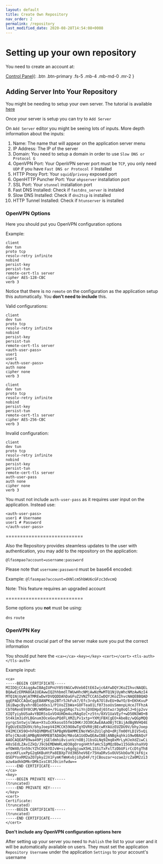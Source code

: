 ```yaml
---
layout: default
title: Create Own Repository
nav_order: 2
permalink: /repository
last_modified_date: 2020-08-28T14:54:08+0008
---
```



# Setting up your own repository
You need to create an account at:

[Control Panel](https://cp.tcat.me){: .btn .btn-primary .fs-5 .mb-4 .mb-md-0 .mr-2 }

## Adding Server Into Your Repository
You might be needing to setup your own server. The tutorial is available [here](/server-setup/)

Once your server is setup you can try to `Add Server`

On `Add Server` editor you might be seeing lots of inputs. More depth information about the inputs:

1. Name: The name that will appear on the application server menu
2. IP Address: The IP of the server
3. Domain: You need to setup a domain in order to use `Slow DNS or Protocol G`
4. OpenVPN Port: Your OpenVPN server port must be `TCP`, you only need `UDP` if you have `Fast DNS or Protocol F` Installed
5. HTTP Proxy Port: Your `squid`/`privoxy` exposed port
6. OpenHTTP Puncher Port: Your `ohpserver` installation port
7. SSL Port: Your `stunnel` installation port
8. Fast DNS Installed: Check if `fastdns_server` is instaled
9. Slow DNS Installed: Check if `dns2tcp` is installed
10. HTTP Tunnel Installed: Check if `htunserver` is installed

### OpenVPN Options
Here you should put you OpenVPN configuration options


Example:
```
client
dev tun
proto tcp
resolv-retry infinite
nobind
persist-key
persist-tun
remote-cert-tls server
cipher AES-128-CBC
verb 3
```

Notice that there is no `remote` on the configuration as the application setup this automatically. You **don't need to include** this.

Valid configurations:

```
client
dev tun
proto tcp
resolv-retry infinite
nobind
persist-key
persist-tun
remote-cert-tls server
<auth-user-pass>
user1
user1
</auth-user-pass>
auth none
cipher none
verb 3
```

```
client
dev tun
proto tcp
resolv-retry infinite
nobind
persist-key
persist-tun
remote-cert-tls server
cipher AES-256-CBC
verb 3
```

Invalid configuration:
```
client
dev tun
proto tcp
resolv-retry infinite
nobind
persist-key
persist-tun
remote-cert-tls server
auth-user-pass
auth none
cipher none
verb 3
```
You must not include `auth-user-pass` as it requires user input on the application. Instead use:
```
<auth-user-pass>
user1 # Username
user1 # Password
</auth-user-pass>
```

=========================== 

Also the Repository provides steamless updates to the user with authentication, you may add to the repository on the application:

`@lfasmpao?account=username:password`

Please note that `username:password` must be base64 encoded:

Example:
`@lfasmpao?account=dXNlcm5hbWU6cGFzc3dvcmQ`

Note: This feature requires an upgraded account

=========================== 

Some options you **not** must be using:

`dns` `route`

### OpenVPN Key
This the most crucial part of the server make sure you put the correct information

You should put here the `<ca></ca>` `<key></key>` `<cert></cert>` `<tls-auth></tls-auth>`

Example input:
```
<ca>
-----BEGIN CERTIFICATE-----
MIIDQjCCAiqgAwIBAgIUPnUY05tNGCw9Veb0ItE6Iwjc6AYwDQYJKoZIhvcNAQEL
BQAwEzERMA8GA1UEAwwIQ2hhbmdlTWUwHhcNMjAwNzMwMTQ1NjUyWhcNMzAwNzI4
MTQ1NjUyWjATMREwDwYDVQQDDAhDaGFuZ2VNZTCCASIwDQYJKoZIhvcNAQEBBQAD
ggEPADCCAQoCggEBANPKyp2BTr5JkFuk7/Efc3rdyA7Ol8vEU+0wYO/8+EKhKvuP
16iBwpcByxhrdB1eddxs1/P1VoZIbWa+GOFTeaO1Lf073soUsSmmnpLHceJTFhzA
CbT6RenE9Y0CUM/W0Rbm+/9iqyg5Rqc7siYnjDXEHpdj6Stwzr3g0oQlJ+6jp2vv
XIQTyiybU5aAvYBDRSsGxVO4UHDm4uzRAgOzC+z5tn/8XV1UaVEyf+wD50N3WO+B
St4k1m3idYLBGnum3OceGouPQdFLXMZLPv1xtp+YXMjFBXCgEO+AbeBz/wQGpMQQ
yyrqcSntwjslWue+XtuIcKkoso55fm1OHKrJO30CAwEAAaOBjTCBijAdBgNVHQ4E
FgQUzEUZDU9V/bhyJoepV4IMCCK59O8wTgYDVR0jBEcwRYAUzEUZDU9V/bhyJoep
V4IMCCK59O+hF6QVMBMxETAPBgNVBAMMCENoYW5nZU1lghQ+dRjTm00YLD1V5vQi
0TojCNzoBjAMBgNVHRMEBTADAQH/MAsGA1UdDwQEAwIBBjANBgkqhkiG9w0BAQsF
AAOCAQEAP89wa49PjjGEldmhi8viunV/nOBjJ1bsGLNq9Zmq8xMrLyHJeXdZiwCi
48sSEdLZAvIZkQ/J9cbEMDWmRLmD38gOrognHthfaHcSIpMQzBbw115GUkshaXVQ
efOW40/Sn59cYZhCOGkYDJvW+siy6gdgjuwX5HL1SSiTxFxlTzDbUFirCcDtgTh8
anzoKFLuxPpG2q6KBuHtPa8EBXpTVd3N5heV6Er75HaDRvSvOUVSkbOafKjkF6jx
QSEPYoxRM2aZO7pkyZJX1FymKfWmKvbjiOyD4F/tjCBouzar+ozae2/cZa0M2zi3
azw4adkkDMkrDMkIxsC8tJ0cinfwdw==
-----END CERTIFICATE-----
</ca>
<key>
-----BEGIN PRIVATE KEY-----
(truncated)
-----END PRIVATE KEY-----
</key>
<cert>
Certificate:
(truncated)
-----BEGIN CERTIFICATE-----
(truncated)
-----END CERTIFICATE-----
</cert>

```

**Don't include any OpenVPN configuration options here**

After setting up your server you need to `Publish` the list to your user and it will be automatically available on users. They must set the application `Repository Username` under the application `Settings` to your account's username
